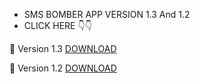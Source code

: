 * SMS BOMBER APP VERSION 1.3 And 1.2
* CLICK HERE 👇👇

🔰 Version 1.3 <a href="https://github.com/MR-DIPTO-404/SMS-BOMBER/blob/main/SMS_BOMBER_release.apk?raw=true">DOWNLOAD</a>

🔰 Version 1.2 <a href="https://github.com/MR-DIPTO-404/SMS-BOMBER/blob/main/com.sms.bomber.apk?raw=true">DOWNLOAD</a>
